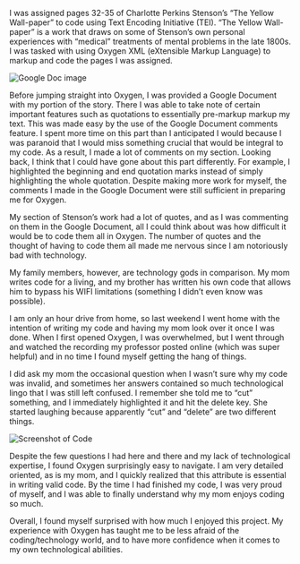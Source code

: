 I was assigned pages 32-35 of Charlotte Perkins Stenson’s “The Yellow Wall-paper” to code using Text Encoding Initiative (TEI). “The Yellow Wall-paper” is a work that draws on some of Stenson’s own personal experiences with “medical” treatments of mental problems in the late 1800s. I was tasked with using Oxygen XML (eXtensible Markup Language) to markup and code the pages I was assigned.

![Google Doc image](https://hannahyetter.github.io/HannahYetter/images/google_doc_markup_3.jpeg)

Before jumping straight into Oxygen, I was provided a Google Document with my portion of the story. There I was able to take note of certain important features such as quotations to essentially pre-markup markup my text. This was made easy by the use of the Google Document comments feature. I spent more time on this part than I anticipated I would because I was paranoid that I would miss something crucial that would be integral to my code. As a result, I made a lot of comments on my section. Looking back, I think that I could have gone about this part differently. For example, I highlighted the beginning and end quotation marks instead of simply highlighting the whole quotation. Despite making more work for myself, the comments I made in the Google Document were still sufficient in preparing me for Oxygen.

My section of Stenson’s work had a lot of quotes, and as I was commenting on them in the Google Document, all I could think about was how difficult it would be to code them all in Oxygen. The number of quotes and the thought of having to code them all made me nervous since I am notoriously bad with technology.

My family members, however, are technology gods in comparison. My mom writes code for a living, and my brother has written his own code that allows him to bypass his WIFI limitations (something I didn’t even know was possible). 

I am only an hour drive from home, so last weekend I went home with the intention of writing my code and having my mom look over it once I was done. When I first opened Oxygen, I was overwhelmed, but I went through and watched the recording my professor posted online (which was super helpful) and in no time I found myself getting the hang of things.

I did ask my mom the occasional question when I wasn’t sure why my code was invalid, and sometimes her answers contained so much technological lingo that I was still left confused. I remember she told me to “cut” something, and I immediately highlighted it and hit the delete key. She started laughing because apparently “cut” and “delete” are two different things.

![Screenshot of Code](https://hannahyetter.github.io/HannahYetter/images/code_screenshot_4.png)

Despite the few questions I had here and there and my lack of technological expertise, I found Oxygen surprisingly easy to navigate. I am very detailed oriented, as is my mom, and I quickly realized that this attribute is essential in writing valid code. By the time I had finished my code, I was very proud of myself, and I was able to finally understand why my mom enjoys coding so much.

Overall, I found myself surprised with how much I enjoyed this project. My experience with Oxygen has taught me to be less afraid of the coding/technology world, and to have more confidence when it comes to my own technological abilities.

